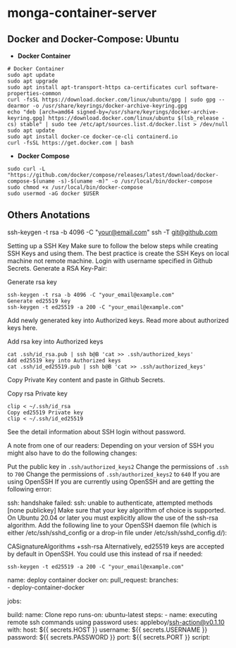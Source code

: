 # monga-container-server


## Docker and Docker-Compose: Ubuntu

- **Docker Container**
```Shell
# Docker Container
sudo apt update
sudo apt upgrade
sudo apt install apt-transport-https ca-certificates curl software-properties-common
curl -fsSL https://download.docker.com/linux/ubuntu/gpg | sudo gpg --dearmor -o /usr/share/keyrings/docker-archive-keyring.gpg
echo "deb [arch=amd64 signed-by=/usr/share/keyrings/docker-archive-keyring.gpg] https://download.docker.com/linux/ubuntu $(lsb_release -cs) stable" | sudo tee /etc/apt/sources.list.d/docker.list > /dev/null
sudo apt update
sudo apt install docker-ce docker-ce-cli containerd.io
curl -fsSL https://get.docker.com | bash
```

- **Docker Compose**
```Shell
sudo curl -L "https://github.com/docker/compose/releases/latest/download/docker-compose-$(uname -s)-$(uname -m)" -o /usr/local/bin/docker-compose
sudo chmod +x /usr/local/bin/docker-compose
sudo usermod -aG docker $USER
```

## Others Anotations

ssh-keygen -t rsa -b 4096 -C "your@email.com"
ssh -T git@github.com

Setting up a SSH Key
Make sure to follow the below steps while creating SSH Keys and using them. The best practice is create the SSH Keys on local machine not remote machine. Login with username specified in Github Secrets. Generate a RSA Key-Pair:

Generate rsa key
```Shell
ssh-keygen -t rsa -b 4096 -C "your_email@example.com"
Generate ed25519 key
ssh-keygen -t ed25519 -a 200 -C "your_email@example.com"
```
Add newly generated key into Authorized keys. Read more about authorized keys here.

Add rsa key into Authorized keys
```Shell
cat .ssh/id_rsa.pub | ssh b@B 'cat >> .ssh/authorized_keys'
Add ed25519 key into Authorized keys
cat .ssh/id_ed25519.pub | ssh b@B 'cat >> .ssh/authorized_keys'
```
Copy Private Key content and paste in Github Secrets.

Copy rsa Private key
```Shell
clip < ~/.ssh/id_rsa
Copy ed25519 Private key
clip < ~/.ssh/id_ed25519
```
See the detail information about SSH login without password.

A note from one of our readers: Depending on your version of SSH you might also have to do the following changes:

Put the public key in `.ssh/authorized_keys2`
Change the permissions of `.ssh` to `700`
Change the permissions of `.ssh/authorized_keys2` to `640`
If you are using OpenSSH
If you are currently using OpenSSH and are getting the following error:

ssh: handshake failed: ssh: unable to authenticate, attempted methods [none publickey]
Make sure that your key algorithm of choice is supported. On Ubuntu 20.04 or later you must explicitly allow the use of the ssh-rsa algorithm. Add the following line to your OpenSSH daemon file (which is either /etc/ssh/sshd_config or a drop-in file under /etc/ssh/sshd_config.d/):

CASignatureAlgorithms +ssh-rsa
Alternatively, ed25519 keys are accepted by default in OpenSSH. You could use this instead of rsa if needed:

`ssh-keygen -t ed25519 -a 200 -C "your_email@example.com"`






name: deploy container docker
on:
  pull_request:
    branches:    
      - deploy-container-docker

jobs:

  build:
    name: Clone repo
    runs-on: ubuntu-latest
    steps:
    - name: executing remote ssh commands using password
      uses: appleboy/ssh-action@v0.1.10
      with:
        host: ${{ secrets.HOST }}
        username: ${{ secrets.USERNAME }}
        password: ${{ secrets.PASSWORD }}
        port: ${{ secrets.PORT }}
        script: 
